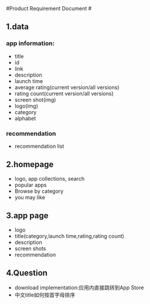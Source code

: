 #Product Requirement Document #
## 1.data ##

### app information: ###
+ title
+ id
+ link
+ description
+ launch time
+ average rating(current version/all versions)
+ rating count(current version/all versions)
+ screen shot(img)
+ logo(img)
+ category
+ alphabet


### recommendation ###
+ recommendation list

## 2.homepage ##
+ logo, app collections, search
+ popular apps
+ Browse by category
+ you may like

## 3.app page ##
+ logo
+ title(category,launch time,rating,rating count)
+ description
+ screen shots
+ recommendation

## 4.Question ##
+ download implementation:应用内直接跳转到App Store
+ 中文title如何按首字母排序
